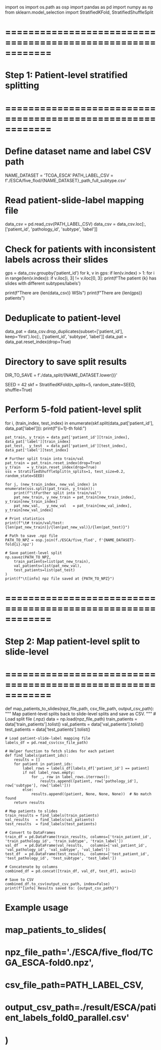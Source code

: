 import os
import os.path as osp
import pandas as pd
import numpy as np
from sklearn.model_selection import StratifiedKFold, StratifiedShuffleSplit

# ============================================================
# Step 1: Patient-level stratified splitting
# ============================================================

# Define dataset name and label CSV path
NAME_DATASET = 'TCGA_ESCA'
PATH_LABEL_CSV = f'./ESCA/five_flod/{NAME_DATASET}_path_full_subtype.csv'

# Read patient-slide-label mapping file
data_csv = pd.read_csv(PATH_LABEL_CSV)
data_csv = data_csv.loc[:, ['patient_id', 'pathology_id', 'subtype', 'label']]

# Check for patients with inconsistent labels across their slides
gps = data_csv.groupby('patient_id')
for k, v in gps:
    if len(v.index) > 1:
        for i in range(len(v.index)):
            if v.iloc[i, 3] != v.iloc[0, 3]:
                print(f'The patient {k} has slides with different subtypes/labels')

print(f"There are {len(data_csv)} WSIs")
print(f"There are {len(gps)} patients")

# Deduplicate to patient-level
data_pat = data_csv.drop_duplicates(subset=['patient_id'], keep='first').loc[:, ['patient_id', 'subtype', 'label']]
data_pat = data_pat.reset_index(drop=True)

# Directory to save split results
DIR_TO_SAVE = f'./data_split/{NAME_DATASET.lower()}'

SEED = 42
skf = StratifiedKFold(n_splits=5, random_state=SEED, shuffle=True)

# Perform 5-fold patient-level split
for i, (train_index, test_index) in enumerate(skf.split(data_pat['patient_id'], data_pat['label'])):
    print(f"{i+1}-th fold:")

    pat_train, y_train = data_pat['patient_id'][train_index], data_pat['label'][train_index]
    pat_test,  y_test  = data_pat['patient_id'][test_index],  data_pat['label'][test_index]

    # Further split train into train/val
    pat_train = pat_train.reset_index(drop=True)
    y_train   = y_train.reset_index(drop=True)
    sss = StratifiedShuffleSplit(n_splits=1, test_size=0.2, random_state=SEED)
    
    for j, (new_train_index, new_val_index) in enumerate(sss.split(pat_train, y_train)):
        print(f"\tFurther split into train/val")
        pat_new_train, y_new_train = pat_train[new_train_index], y_train[new_train_index]
        pat_new_val,   y_new_val   = pat_train[new_val_index], y_train[new_val_index]

    # Print statistics
    print(f"\t# train/val/test: {len(pat_new_train)}/{len(pat_new_val)}/{len(pat_test)}")

    # Path to save .npz file
    PATH_TO_NPZ = osp.join(f./ESCA/five_flod', f'{NAME_DATASET}-fold{i}.npz')

    # Save patient-level split
    np.savez(PATH_TO_NPZ, 
        train_patients=list(pat_new_train), 
        val_patients=list(pat_new_val), 
        test_patients=list(pat_test)
    )
    print(f"\t[info] npz file saved at {PATH_TO_NPZ}")

# ============================================================
# Step 2: Map patient-level split to slide-level
# ============================================================

def map_patients_to_slides(npz_file_path, csv_file_path, output_csv_path):
    """
    Map patient-level splits back to slide-level splits and save as CSV.
    """
    # Load split file (.npz)
    data = np.load(npz_file_path)
    train_patients = data['train_patients'].tolist()
    val_patients   = data['val_patients'].tolist()
    test_patients  = data['test_patients'].tolist()

    # Load patient-slide-label mapping file
    labels_df = pd.read_csv(csv_file_path)

    # Helper function to fetch slides for each patient
    def find_labels(patient_ids):
        results = []
        for patient in patient_ids:
            label_rows = labels_df[labels_df['patient_id'] == patient]
            if not label_rows.empty:
                for _, row in label_rows.iterrows():
                    results.append((patient, row['pathology_id'], row['subtype'], row['label']))
            else:
                results.append((patient, None, None, None))  # No match found
        return results

    # Map patients to slides
    train_results = find_labels(train_patients)
    val_results   = find_labels(val_patients)
    test_results  = find_labels(test_patients)

    # Convert to DataFrames
    train_df = pd.DataFrame(train_results, columns=['train_patient_id', 'train_pathology_id', 'train_subtype', 'train_label'])
    val_df   = pd.DataFrame(val_results,   columns=['val_patient_id', 'val_pathology_id', 'val_subtype', 'val_label'])
    test_df  = pd.DataFrame(test_results,  columns=['test_patient_id', 'test_pathology_id', 'test_subtype', 'test_label'])

    # Concatenate by columns
    combined_df = pd.concat([train_df, val_df, test_df], axis=1)

    # Save to CSV
    combined_df.to_csv(output_csv_path, index=False)
    print(f"[info] Results saved to: {output_csv_path}")

# Example usage
# map_patients_to_slides(
#     npz_file_path='./ESCA/five_flod/TCGA_ESCA-fold0.npz',
#     csv_file_path=PATH_LABEL_CSV,
#     output_csv_path=./result/ESCA/patient_labels_fold0_parallel.csv'
# )
